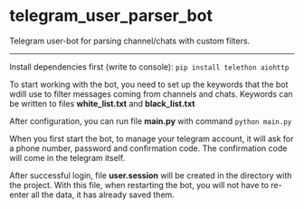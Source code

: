 # telegram_user_parser_bot
Telegram user-bot for parsing channel/chats with custom filters.
<hr>
<p>Install dependencies first (write to console): <code>pip install telethon aiohttp</code></p>

<p>To start working with the bot, you need to set up the keywords that the bot wdill use to filter messages coming from channels and chats.
Keywords can be written to files <b>white_list.txt</b> and <b>black_list.txt</b></p>

<p>After configuration, you can run file <b>main.py</b> with command <code>python main.py</code></p>
<p>When you first start the bot, to manage your telegram account, it will ask for a phone number, password and confirmation code. The confirmation code will come in the telegram itself.</p>
<p>After successful login, file <b>user.session</b> will be created in the directory with the project. With this file, when restarting the bot, you will not have to re-enter all the data, it has already saved them.</p>
